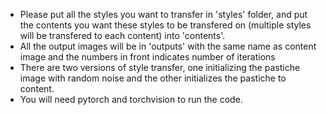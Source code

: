 - Please put all the styles you want to transfer in 'styles' folder, and put the contents you want these styles to be transfered on
(multiple styles will be transfered to each content) into 'contents'. 
- All the output images will be in 'outputs' with the same name as content image and the numbers in front indicates number of iterations
- There are two versions of style transfer, one initializing the pastiche image with random noise and the other initializes the pastiche
to content.
- You will need pytorch and torchvision to run the code.
